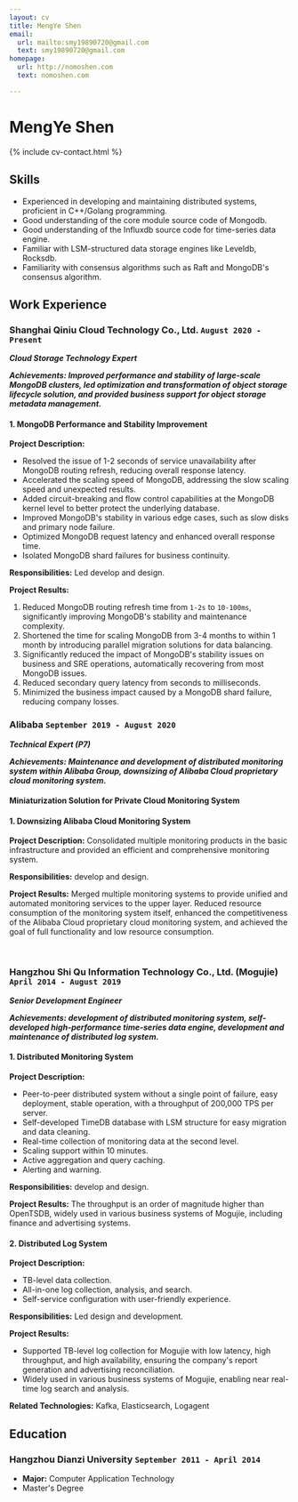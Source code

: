 ```yaml
---
layout: cv
title: MengYe Shen
email:
  url: mailto:smy19890720@gmail.com
  text: smy19890720@gmail.com
homepage:
  url: http://nomoshen.com
  text: nomoshen.com

---
```


# MengYe **Shen**

<!--
include contact information from the front matter
Supported arguments:

    - homepage: url, text
        - phone
        - email
            -->

{% include cv-contact.html %}

## Skills

* Experienced in developing and maintaining distributed systems, proficient in C++/Golang programming.
* Good understanding of the core module source code of Mongodb.
* Good understanding of the Influxdb source code for time-series data engine.
* Familiar with LSM-structured data storage engines like Leveldb, Rocksdb.
* Familiarity with consensus algorithms such as Raft and MongoDB's consensus algorithm.

## Work Experience

### **Shanghai Qiniu Cloud Technology Co., Ltd.** `August 2020 - Present`

_**Cloud Storage Technology Expert**_<br>

***Achievements: Improved performance and stability of large-scale MongoDB clusters, led optimization and transformation of object storage lifecycle solution, and provided business support for object storage metadata management.***<br>

#### 1. MongoDB Performance and Stability Improvement

**Project Description:**

- Resolved the issue of 1-2 seconds of service unavailability after MongoDB routing refresh, reducing overall response latency.
- Accelerated the scaling speed of MongoDB, addressing the slow scaling speed and unexpected results.
- Added circuit-breaking and flow control capabilities at the MongoDB kernel level to better protect the underlying database.
- Improved MongoDB's stability in various edge cases, such as slow disks and primary node failure.
- Optimized MongoDB request latency and enhanced overall response time.
- Isolated MongoDB shard failures for business continuity.

**Responsibilities:** Led develop and design.

**Project Results:**

1. Reduced MongoDB routing refresh time from `1-2s` to `10-100ms`, significantly improving MongoDB's stability and maintenance complexity.
2. Shortened the time for scaling MongoDB from 3-4 months to within 1 month by introducing parallel migration solutions for data balancing.
3. Significantly reduced the impact of MongoDB's stability issues on business and SRE operations, automatically recovering from most MongoDB issues.
4. Reduced secondary query latency from seconds to milliseconds.
5. Minimized the business impact caused by a MongoDB shard failure, reducing company losses.<br>

### **Alibaba** `September 2019 - August 2020`

_**Technical Expert (P7)**_<br>

***Achievements: Maintenance and development of distributed monitoring system within Alibaba Group, downsizing of Alibaba Cloud proprietary cloud monitoring system.***<br>

#### Miniaturization Solution for Private Cloud Monitoring System

#### 1. Downsizing Alibaba Cloud Monitoring System

**Project Description:** Consolidated multiple monitoring products in the basic infrastructure and provided an efficient and comprehensive monitoring system.

**Responsibilities:** develop and design.

**Project Results:** Merged multiple monitoring systems to provide unified and automated monitoring services to the upper layer. Reduced resource consumption of the monitoring system itself, enhanced the competitiveness of the Alibaba Cloud proprietary cloud monitoring system, and achieved the goal of full functionality and low resource consumption.

<br>

### **Hangzhou Shi Qu Information Technology Co., Ltd. (Mogujie)** `April 2014 - August 2019`

_**Senior Development Engineer**_<br>

***Achievements: development of distributed monitoring system, self-developed high-performance time-series data engine, development and maintenance of distributed log system.***<br>

#### 1. Distributed Monitoring System

**Project Description:**

- Peer-to-peer distributed system without a single point of failure, easy deployment, stable operation, with a throughput of 200,000 TPS per server.
- Self-developed TimeDB database with LSM structure for easy migration and data cleaning.
- Real-time collection of monitoring data at the second level.
- Scaling support within 10 minutes.
- Active aggregation and query caching.
- Alerting and warning.

**Responsibilities:** develop and design.

**Project Results:** The throughput is an order of magnitude higher than OpenTSDB, widely used in various business systems of Mogujie, including finance and advertising systems.

#### 2. Distributed Log System

**Project Description:**

- TB-level data collection.
- All-in-one log collection, analysis, and search.
- Self-service configuration with user-friendly experience.

**Responsibilities:** Led design and development.

**Project Results:**

- Supported TB-level log collection for Mogujie with low latency, high throughput, and high availability, ensuring the company's report generation and advertising reconciliation.
- Widely used in various business systems of Mogujie, enabling near real-time log search and analysis.

**Related Technologies:** Kafka, Elasticsearch, Logagent

## Education

### **Hangzhou Dianzi University** `September 2011 - April 2014`

- **Major:** Computer Application Technology
- Master's Degree

<!-- ### Footer

Last updated: May 2023 -->
